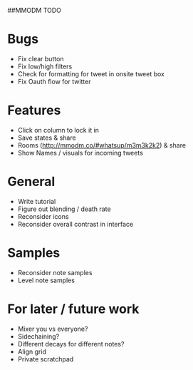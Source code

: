##MMODM TODO

# Bugs
* Fix clear button
* Fix low/high filters
* Check for formatting for tweet in onsite tweet box
* Fix Oauth flow for twitter

# Features
* Click on column to lock it in
* Save states & share
* Rooms (http://mmodm.co/#whatsup/m3m3k2k2) & share
* Show Names / visuals for incoming tweets


# General
* Write tutorial
* Figure out blending / death rate
* Reconsider icons
* Reconsider overall contrast in interface


# Samples
* Reconsider note samples
* Level note samples


# For later / future work
* Mixer you vs everyone?
* Sidechaining?
* Different decays for different notes?
* Align grid
* Private scratchpad